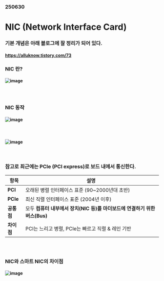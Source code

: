### 250630
# NIC (Network Interface Card)
### 기본 개념은 아래 블로그에 잘 정리가 되어 있다.
#### https://alluknow.tistory.com/73
### NIC 란?
#### ![image](https://github.com/user-attachments/assets/aee6f5af-fa83-41f3-be84-e3975ab9fd7d)
### <br/>

### NIC 동작
#### ![image](https://github.com/user-attachments/assets/3327f8bc-4344-4703-b122-3a68c1e7337a)
#### <br/>

#### ![image](https://github.com/user-attachments/assets/cc4ad4db-feae-426c-a87f-a069f3408666)
#### <br/>

### 참고로 최근에는 PCIe (PCI express)로 보드 내에서 통신한다.
| 항목       | 설명                                               |
| -------- | ------------------------------------------------ |
| **PCI**  | 오래된 병렬 인터페이스 표준 (90\~2000년대 초반)                  |
| **PCIe** | 최신 직렬 인터페이스 표준 (2004년 이후)                        |
| **공통점**  | 모두 **컴퓨터 내부에서 장치(NIC 등)를 마더보드에 연결하기 위한 버스(Bus)** |
| **차이점**  | PCI는 느리고 병렬, PCIe는 빠르고 직렬 & 레인 기반                |

### <br/>

### NIC와 스마트 NIC의 차이점
#### ![image](https://github.com/user-attachments/assets/c36f608f-63bc-4f7b-bc48-363e0fbd5082)
